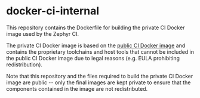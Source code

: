# docker-ci-internal

This repository contains the Dockerfile for building the private CI
Docker image used by the Zephyr CI.

The private CI Docker image is based on the [public CI Docker image]
and contains the proprietary toolchains and host tools that cannot be
included in the public CI Docker image due to legal reasons (e.g.
EULA prohibiting redistribution).

Note that this repository and the files required to build the private CI Docker
image are public -- only the final images are kept private to ensure that the
components contained in the image are not redistributed.

[public CI Docker image]: https://github.com/zephyrproject-rtos/docker-image
